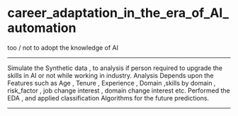 # career_adaptation_in_the_era_of_AI_automation
too / not to adopt the knowledge of AI
*******************
Simulate the Synthetic data , to analysis if person required to upgrade the skills in AI or not while working in industry.
Analysis Depends upon the Features such as Age , Tenure , Experience , Domain ,skills by domain , risk_factor , job change interest , domain change interest etc.
Performed the EDA , and applied classification Algorithms for the future predictions.
******************
